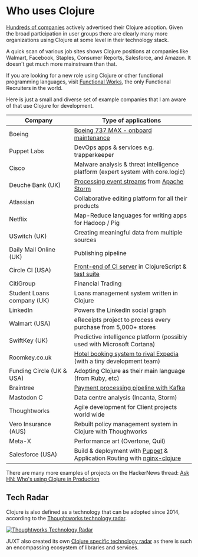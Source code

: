 # Who uses Clojure
[Hundreds of companies](http://clojure.org/community/companies) actively advertised their Clojure adoption. Given the broad participation in user groups there are clearly many more organizations using Clojure at some level in their technology stack.

A quick scan of various job sites shows Clojure positions at companies like Walmart, Facebook, Staples, Consumer Reports, Salesforce, and Amazon. It doesn't get much more mainstream than that.

If you are looking for a new role using Clojure or other functional programming languages, visit [Functional Works](http://functionalworks.com), the only Functional Recruiters in the world.

Here is just a small and diverse set of example companies that I am aware of that use Clojure for development.

| Company                    | Type of applications                                                                                                                                                       |
| -----------------------    | -------------------------------------                                                                                                                                      |
| Boeing                     | [Boeing 737 MAX - onboard maintenance](https://www.youtube.com/watch?v=iUC7noGU1mQ)                                                                                       |
| Puppet Labs                | DevOps apps & services e.g. trapperkeeper                                                                                                                                  |
| Cisco                      | Malware analysis & threat intelligence platform (expert system with core.logic)                                                                                            |
| Deuche Bank (UK)           | [Processing event streams](http://blog.malcolmsparks.com/) from [Apache Storm](https://storm.apache.org/)                                                                  |
| Atlassian                  | Collaborative editing platform for all their products                                                                                                                      |
| Netflix                    | Map-Reduce languages for writing apps for Hadoop / Pig                                                                                                                     |
| USwitch (UK)               | Creating meaningful data from multiple sources                                                                                                                             |
| Daily Mail Online (UK)     | Publishing pipeline                                                                                                                                                        |
| Circle CI (USA)            | [Front-end of CI server](https://github.com/circleci/frontend) in ClojureScript & [test suite](https://circleci.com/blog/rewriting-your-test-suite-in-clojure-in-24-hours/) |
| CitiGroup                  | Financial Trading                                                                                                                                                          |
| Student Loans company (UK) | Loans management system written in Clojure                                                                                                                                 |
| LinkedIn                   | Powers the LinkedIn social graph                                                                                                                                           |
| Walmart (USA)              | eReceipts project to process every purchase from 5,000+ stores                                                                                                             |
| SwiftKey (UK)              | Predictive intelligence platform (possibly used with Microsoft Cortana)                                                                                                    |
| Roomkey.co.uk              | [Hotel booking system to rival Expedia](http://www.colinsteele.org/post/23103789647/against-the-grain-aws-clojure-startup) (with a tiny development team)                  |
| Funding Circle (UK & USA)  | Adopting Clojure as their main language (from Ruby, etc)                                                                                                                   |
| Braintree                  | [Payment processing pipeline with Kafka](https://www.youtube.com/watch?v=0D3jev1E5ks)                                                                                      |
| Mastodon C                 | Data centre analysis (Incanta, Storm)                                                                                                                                      |
| Thoughtworks               | Agile development for Client projects world wide                                                                                                                           |
| Vero Insurance (AUS)       | Rebuilt policy management system in Clojure with Thoughworks                                                                                                               |
| Meta-X                     | Performance art (Overtone, Quil)                                                                                                                                           |
| Salesforce (USA)           | Build & deployment with [Puppet](https://github.com/puppetlabs/puppetserver) & Application Routing with [nginx-clojure](https://nginx-clojure.github.io)                   |

There are many more examples of projects on the HackerNews thread: [Ask HN: Who's using Clojure in Production](https://news.ycombinator.com/item?id=8549823)


## Tech Radar
Clojure is also defined as a technology that can be adopted since 2014, according to the [Thoughtworks technology radar](https://www.thoughtworks.com/radar/languages-and-frameworks/clojure).

[![Thoughtworks Technology Radar](/images/thoughtworks-tech-radar.png)](https://www.thoughtworks.com/radar/languages-and-frameworks/clojure)

JUXT also created its own [Clojure specific technology radar](https://juxt.pro/radar.html) as there is such an encompassing ecosystem of libraries and services.
